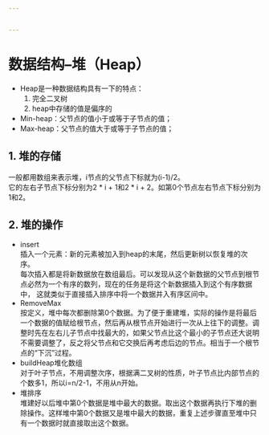 ```yaml
---


---
```


<h1 id="数据结构--堆（heap）">数据结构–堆（Heap）</h1>
<ul>
<li>Heap是一种数据结构具有一下的特点：
<ol>
<li>完全二叉树</li>
<li>heap中存储的值是偏序的</li>
</ol>
</li>
<li>Min-heap：父节点的值小于或等于子节点的值；</li>
<li>Max-heap：父节点的值大于或等于子节点的值；</li>
</ul>
<h2 id="堆的存储">1. 堆的存储</h2>
<p>一般都用数组来表示堆，i节点的父节点下标就为(i-1)/2。<br>
它的左右子节点下标分别为2 * i + 1和2 * i + 2。如第0个节点左右节点下标分别为1和2。</p>
<h2 id="堆的操作">2. 堆的操作</h2>
<ul>
<li>insert<br>
插入一个元素：新的元素被加入到heap的末尾，然后更新树以恢复堆的次序。<br>
每次插入都是将新数据放在数组最后。可以发现从这个新数据的父节点到根节点必然为一个有序的数列，现在的任务是将这个新数据插入到这个有序数据中， 这就类似于直接插入排序中将一个数据并入有序区间中。</li>
<li>RemoveMax<br>
按定义，堆中每次都删除第0个数据。为了便于重建堆，实际的操作是将最后一个数据的值赋给根节点，然后再从根节点开始进行一次从上往下的调整。调整时先在左右儿子节点中找最大的，如果父节点比这个最小的子节点还大说明不需要调整了，反之将父节点和它交换后再考虑后边的节点。相当于一个根节点的“下沉”过程。</li>
<li>buildHeap堆化数组<br>
对于叶子节点，不用调整次序，根据满二叉树的性质，叶子节点比内部节点的个数多1，所以i=n/2-1，不用从n开始。</li>
<li>堆排序<br>
堆建好以后堆中第0个数据是堆中最大的数据。取出这个数据再执行下堆的删除操作。这样堆中第0个数据又是堆中最大的数据，重复上述步骤直至堆中只有一个数据时就直接取出这个数据。</li>
</ul>


